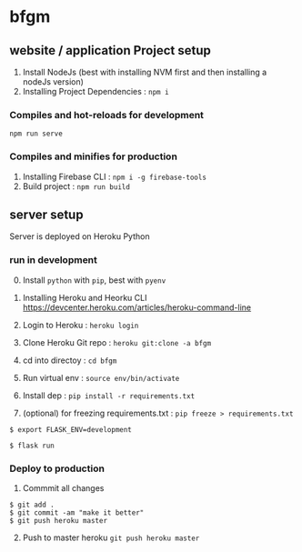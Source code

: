 # bfgm 

## website / application Project setup

1. Install NodeJs (best with installing NVM first and then installing a nodeJs version)
3. Installing Project Dependencies : `npm i`


### Compiles and hot-reloads for development

`npm run serve`

### Compiles and minifies for production

1. Installing Firebase CLI : `npm i -g firebase-tools`
2. Build project : `npm run build`

## server setup

Server is deployed on Heroku Python

### run in development

0. Install `python` with `pip`, best with `pyenv`

1. Installing Heroku and Heorku CLI https://devcenter.heroku.com/articles/heroku-command-line
2. Login to Heroku : `heroku login`
3. Clone Heroku Git repo : `heroku git:clone -a bfgm`
4. cd into directoy : `cd bfgm`

5. Run virtual env : `source env/bin/activate`
6. Install dep : `pip install -r requirements.txt `
7. (optional) for freezing requirements.txt : `pip freeze > requirements.txt`


```
$ export FLASK_ENV=development
```

```
$ flask run
```



### Deploy to production

1. Commmit all changes
```
$ git add .
$ git commit -am "make it better"
$ git push heroku master
```
2. Push to master heroku `git push heroku master`
